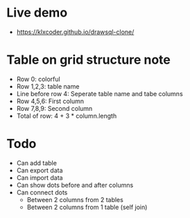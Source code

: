 # Live demo

- https://klxcoder.github.io/drawsql-clone/

# Table on grid structure note

  - Row 0: colorful
  - Row 1,2,3: table name
  - Line before row 4: Seperate table name and tabe columns
  - Row 4,5,6: First column
  - Row 7,8,9: Second column
  - Total of row: 4 + 3 * column.length

# Todo
  - Can add table
  - Can export data
  - Can import data
  - Can show dots before and after columns
  - Can connect dots
    + Between 2 columns from 2 tables
    + Between 2 columns from 1 table (self join)